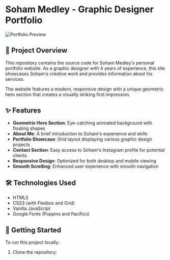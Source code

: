 # Soham Medley - Graphic Designer Portfolio

![Portfolio Preview](screenshot.jpg)

## 🎨 Project Overview

This repository contains the source code for Soham Medley's personal portfolio website. As a graphic designer with 4 years of experience, this site showcases Soham's creative work and provides information about his services.

The website features a modern, responsive design with a unique geometric hero section that creates a visually striking first impression.

## ✨ Features

- **Geometric Hero Section**: Eye-catching animated background with floating shapes
- **About Me**: A brief introduction to Soham's experience and skills
- **Portfolio Showcase**: Grid layout displaying various graphic design projects
- **Contact Section**: Easy access to Soham's Instagram profile for potential clients
- **Responsive Design**: Optimized for both desktop and mobile viewing
- **Smooth Scrolling**: Enhanced user experience with smooth navigation

## 🛠️ Technologies Used

- HTML5
- CSS3 (with Flexbox and Grid)
- Vanilla JavaScript
- Google Fonts (Poppins and Pacifico)

## 🚀 Getting Started

To run this project locally:

1. Clone the repository:

